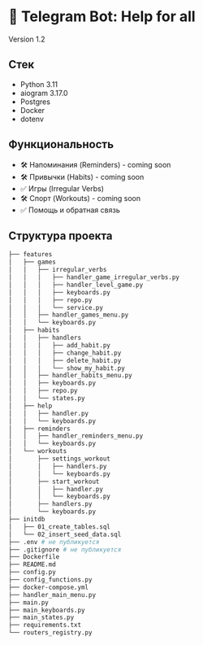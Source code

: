 # 🤖 Telegram Bot: Help for all
Version 1.2


## Стек

- Python 3.11
- aiogram 3.17.0
- Postgres
- Docker
- dotenv

## Функциональность

- 🛠 Напоминания (Reminders) - coming soon
- 🛠 Привычки (Habits) - coming soon
- ✅ Игры (Irregular Verbs)
- 🛠 Спорт (Workouts) - coming soon
- ✅ Помощь и обратная связь

## Структура проекта

```bash
├── features
│   ├── games
│   │   ├── irregular_verbs
│   │   │   ├── handler_game_irregular_verbs.py
│   │   │   ├── handler_level_game.py
│   │   │   ├── keyboards.py
│   │   │   ├── repo.py
│   │   │   └── service.py
│   │   ├── handler_games_menu.py
│   │   └── keyboards.py
│   ├── habits
│   │   ├── handlers
│   │   │   ├── add_habit.py
│   │   │   ├── change_habit.py
│   │   │   ├── delete_habit.py
│   │   │   └── show_my_habit.py
│   │   ├── handler_habits_menu.py
│   │   ├── keyboards.py
│   │   ├── repo.py
│   │   └── states.py
│   ├── help
│   │   ├── handler.py
│   │   └── keyboards.py
│   ├── reminders
│   │   ├── handler_reminders_menu.py
│   │   └── keyboards.py
│   └── workouts
│       ├── settings_workout
│       │   ├── handlers.py
│       │   └── keyboards.py
│       ├── start_workout
│       │   ├── handler.py
│       │   └── keyboards.py
│       ├── handlers.py
│       └── keyboards.py
├── initdb
│   ├── 01_create_tables.sql
│   └── 02_insert_seed_data.sql
├── .env # не публикуется
├── .gitignore # не публикуется
├── Dockerfile
├── README.md
├── config.py
├── config_functions.py
├── docker-compose.yml
├── handler_main_menu.py
├── main.py
├── main_keyboards.py
├── main_states.py
├── requirements.txt
└── routers_registry.py

